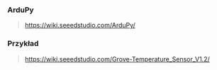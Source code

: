 ### ArduPy
> https://wiki.seeedstudio.com/ArduPy/
> 
### Przykład
> https://wiki.seeedstudio.com/Grove-Temperature_Sensor_V1.2/
> 
